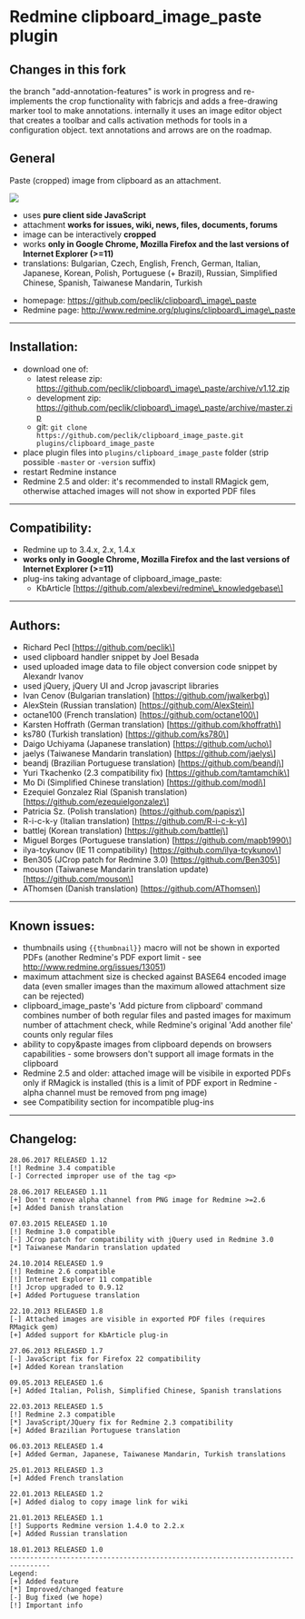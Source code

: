 # Redmine clipboard\_image\_paste plugin

## Changes in this fork
the branch "add-annotation-features" is work in progress and re-implements the crop functionality with fabricjs and adds a free-drawing marker tool to make annotations.
internally it uses an image editor object that creates a toolbar and calls activation methods for tools in a configuration object.
text annotations and arrows are on the roadmap.

## General

Paste (cropped) image from clipboard as an
attachment.

![](https://raw.github.com/peclik/clipboard_image_paste/master/suppl/cbp_logo.png)

  - uses **pure client side JavaScript**
  - attachment **works for issues, wiki, news, files, documents,
    forums**
  - image can be interactively **cropped**
  - works **only in Google Chrome, Mozilla Firefox and the last versions
    of Internet Explorer (\>=11)**
  - translations: Bulgarian, Czech, English, French, German, Italian,
    Japanese, Korean, Polish, Portuguese (+ Brazil), Russian, Simplified
    Chinese, Spanish, Taiwanese Mandarin, Turkish

<!-- end list -->

  - homepage: https://github.com/peclik/clipboard\_image\_paste
  - Redmine page: http://www.redmine.org/plugins/clipboard\_image\_paste

-----

## Installation:

  - download one of:
      - latest release zip:
        https://github.com/peclik/clipboard\_image\_paste/archive/v1.12.zip
      - development zip:
        https://github.com/peclik/clipboard\_image\_paste/archive/master.zip
      - git: `git clone
        https://github.com/peclik/clipboard_image_paste.git
                plugins/clipboard_image_paste`
  - place plugin files into `plugins/clipboard_image_paste` folder
    (strip possible `-master` or `-version` suffix)
  - restart Redmine instance
  - Redmine 2.5 and older: it's recommended to install RMagick gem,
    otherwise attached images will not show in exported PDF files

-----

## Compatibility:

  - Redmine up to 3.4.x, 2.x, 1.4.x
  - **works only in Google Chrome, Mozilla Firefox and the last versions
    of Internet Explorer (\>=11)**
  - plug-ins taking advantage of clipboard\_image\_paste:
      - KbArticle \[https://github.com/alexbevi/redmine\_knowledgebase\]

-----

## Authors:

  - Richard Pecl \[https://github.com/peclik\]
  - used clipboard handler snippet by Joel Besada
  - used uploaded image data to file object conversion
    code snippet by Alexandr Ivanov
  - used jQuery, jQuery UI and Jcrop javascript libraries
  - Ivan Cenov (Bulgarian translation) \[https://github.com/jwalkerbg\]
  - AlexStein (Russian translation) \[https://github.com/AlexStein\]
  - octane100 (French translation) \[https://github.com/octane100\]
  - Karsten Hoffrath (German translation)
    \[https://github.com/khoffrath\]
  - ks780 (Turkish translation) \[https://github.com/ks780\]
  - Daigo Uchiyama (Japanese translation) \[https://github.com/ucho\]
  - jaelys (Taiwanese Mandarin translation)
    \[https://github.com/jaelys\]
  - beandj (Brazilian Portuguese translation)
    \[https://github.com/beandj\]
  - Yuri Tkachenko (2.3 compatibility fix)
    \[https://github.com/tamtamchik\]
  - Mo Di (Simplified Chinese translation) \[https://github.com/modi\]
  - Ezequiel Gonzalez Rial (Spanish translation)
    \[https://github.com/ezequielgonzalez\]
  - Patricia Sz. (Polish translation) \[https://github.com/papisz\]
  - R-i-c-k-y (Italian translation) \[https://github.com/R-i-c-k-y\]
  - battlej (Korean translation) \[https://github.com/battlej\]
  - Miguel Borges (Portuguese translation)
    \[https://github.com/mapb1990\]
  - ilya-tcykunov (IE 11 compatibility)
    \[https://github.com/ilya-tcykunov\]
  - Ben305 (JCrop patch for Redmine 3.0) \[https://github.com/Ben305\]
  - mouson (Taiwanese Mandarin translation update)
    \[https://github.com/mouson\]
  - AThomsen (Danish translation) \[https://github.com/AThomsen\]

-----

## Known issues:

  - thumbnails using `{{thumbnail}}` macro will not be shown in exported
    PDFs
    (another Redmine's PDF export limit - see
    http://www.redmine.org/issues/13051)
  - maximum attachment size is checked against BASE64 encoded image data
    (even
    smaller images than the maximum allowed attachment size can be
    rejected)
  - clipboard\_image\_paste's 'Add picture from clipboard' command
    combines number
    of both regular files and pasted images for maximum number of
    attachment check,
    while Redmine's original 'Add another file' counts only regular
    files
  - ability to copy\&paste images from clipboard depends on browsers
    capabilities
    \- some browsers don't support all image formats in the clipboard
  - Redmine 2.5 and older: attached image will be visibile in exported
    PDFs only
    if RMagick is installed (this is a limit of PDF export in Redmine -
    alpha channel
    must be removed from png image)
  - see Compatibility section for incompatible plug-ins

-----

## Changelog:

    28.06.2017 RELEASED 1.12
    [!] Redmine 3.4 compatible
    [-] Corrected improper use of the tag <p>

    28.06.2017 RELEASED 1.11
    [+] Don't remove alpha channel from PNG image for Redmine >=2.6
    [+] Added Danish translation

    07.03.2015 RELEASED 1.10
    [!] Redmine 3.0 compatible
    [-] JCrop patch for compatibility with jQuery used in Redmine 3.0
    [*] Taiwanese Mandarin translation updated

    24.10.2014 RELEASED 1.9
    [!] Redmine 2.6 compatible
    [!] Internet Explorer 11 compatible
    [!] Jcrop upgraded to 0.9.12
    [+] Added Portuguese translation

    22.10.2013 RELEASED 1.8
    [-] Attached images are visible in exported PDF files (requires RMagick gem)
    [+] Added support for KbArticle plug-in

    27.06.2013 RELEASED 1.7
    [-] JavaScript fix for Firefox 22 compatibility
    [+] Added Korean translation

    09.05.2013 RELEASED 1.6
    [+] Added Italian, Polish, Simplified Chinese, Spanish translations

    22.03.2013 RELEASED 1.5
    [!] Redmine 2.3 compatible
    [*] JavaScript/JQuery fix for Redmine 2.3 compatibility
    [+] Added Brazilian Portuguese translation

    06.03.2013 RELEASED 1.4
    [+] Added German, Japanese, Taiwanese Mandarin, Turkish translations

    25.01.2013 RELEASED 1.3
    [+] Added French translation

    22.01.2013 RELEASED 1.2
    [+] Added dialog to copy image link for wiki

    21.01.2013 RELEASED 1.1
    [!] Supports Redmine version 1.4.0 to 2.2.x
    [+] Added Russian translation

    18.01.2013 RELEASED 1.0
    --------------------------------------------------------------------------------
    Legend:
    [+] Added feature
    [*] Improved/changed feature
    [-] Bug fixed (we hope)
    [!] Important info
